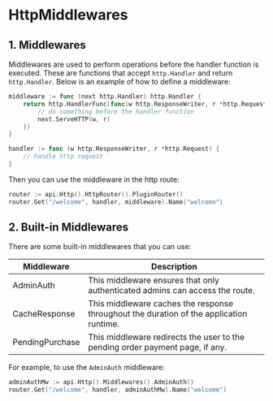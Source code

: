 # HttpMiddlewares

## 1. Middlewares

Middlewares are used to perform operations before the handler function is executed. These are functions that accept `http.Handler` and return `http.Handler`. Below is an example of how to define a middleware:
```go title="main.go"
middleware := func (next http.Handler) http.Handler {
    return http.HandlerFunc(func(w http.ResponseWriter, r *http.Request) {
        // do something before the handler function
        next.ServeHTTP(w, r)
    })
}

handler := func (w http.ResponseWriter, r *http.Request) {
    // handle http request
}
```

Then you can use the middleware in the http route:
```go title="main.go"
router := api.Http().HttpRouter().PluginRouter()
router.Get("/welcome", handler, middleware).Name("welcome")
```

## 2. Built-in Middlewares

There are some built-in middlewares that you can use:

| Middleware | Description |
|------------|-------------|
| AdminAuth | This middleware ensures that only authenticated admins can access the route. |
| CacheResponse | This middleware caches the response throughout the duration of the application runtime.
| PendingPurchase | This middleware redirects the user to the pending order payment page, if any.

For example, to use the `AdminAuth` middleware:

```go
adminAuthMw := api.Http().Middlewares().AdminAuth()
router.Get("/welcome", handler, adminAuthMw).Name("welcome")
```


